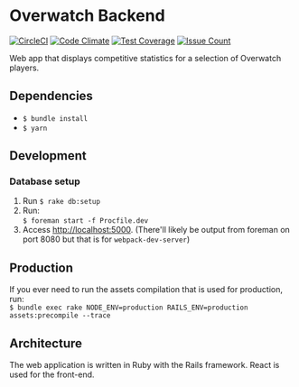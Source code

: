 # Overwatch Backend
[![CircleCI](https://circleci.com/gh/bottleneckco/overwatch-backend/tree/master.svg?style=shield)](https://circleci.com/gh/bottleneckco/overwatch-backend/tree/master) [![Code Climate](https://codeclimate.com/github/bottleneckco/overwatch-dashboard/badges/gpa.svg)](https://codeclimate.com/github/bottleneckco/overwatch-dashboard) [![Test Coverage](https://codeclimate.com/github/bottleneckco/overwatch-dashboard/badges/coverage.svg)](https://codeclimate.com/github/bottleneckco/overwatch-dashboard/coverage) [![Issue Count](https://codeclimate.com/github/bottleneckco/overwatch-dashboard/badges/issue_count.svg)](https://codeclimate.com/github/bottleneckco/overwatch-dashboard)

Web app that displays competitive statistics for a selection of Overwatch players.

## Dependencies
- `$ bundle install`
- `$ yarn`

## Development
### Database setup
1. Run `$ rake db:setup`
2. Run:  
`$ foreman start -f Procfile.dev`
3. Access [http://localhost:5000](http://localhost:5000). (There'll likely be output from foreman on port 8080 but that is for `webpack-dev-server`)

## Production
If you ever need to run the assets compilation that is used for production, run:  
`$ bundle exec rake NODE_ENV=production RAILS_ENV=production assets:precompile --trace`

## Architecture
The web application is written in Ruby with the Rails framework. React is used for the front-end.
